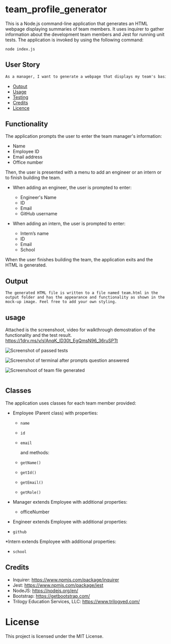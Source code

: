 

#  team_profile_generator

This is a Node.js command-line application that generates an HTML webpage displaying summaries of team members. It uses inquirer to gather information about the development team members and Jest for running unit tests. The application is invoked by using the following command:

````
node index.js
````

## User Story
```md
As a manager, I want to generate a webpage that displays my team's basic info so I can have quick access to their emails and GitHub profiles.
````
* [Output](#output)
* [Usage](#usage)
* [Testing](#testing)
* [Credits](#credits)
* [Licence](#licence)

## Functionality

The application prompts the user to enter the team manager's information:

* Name
* Employee ID
* Email address
* Office number

Then, the user is presented with a menu to add an engineer or an intern or to finish building the team.

* When adding an engineer, the user is prompted to enter:

   * Engineer's Name
   * ID
   * Email
   * GitHub username

* When adding an intern, the user is prompted to enter:

   * Intern’s name
   * ID
   * Email
   * School

When the user finishes building the team, the application exits and the HTML is generated.

## Output
```
The generated HTML file is written to a file named team.html in the output folder and has the appearance and functionality as shown in the mock-up image. Feel free to add your own styling.
```

## usage

Attached is the screenshoot, video for walkthrough demostration of the functionality and the test result.
https://1drv.ms/v/s!AnqK_lD30t_EgQmsN96_36ruSPTt

![Screenshot of passed tests](./images/test1.png)

![Screenshot of terminal after prompts question answered](./images/prompt.png)

![Screenshoot of team file generated](./images/html.png)

![]()

## Classes

The application uses classes for each team member provided:

* Employee (Parent class) with properties:

   * `name`
   * `id`
   * `email` 

     and methods:

   * `getName()`
   * `getId()`
   * `getEmail()`
   * `getRole()`

* Manager extends Employee with additional properties:
  * officeNumber

* Engineer extends Employee with additional properties:

* `github`

*Intern extends Employee with additional properties:
   * `school`

## Credits
- Inquirer: https://www.npmjs.com/package/inquirer
- Jest: https://www.npmjs.com/package/jest
- NodeJS: https://nodejs.org/en/
- Bootstrap: https://getbootstrap.com/
- Trilogy Education Services, LLC: https://www.trilogyed.com/ 







# License


This project is licensed under the MIT License.


    
